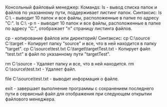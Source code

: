 Консольный файловый менеджер:
Командs:
ls - вывод списка папок и файлов по указанному пути, поддерживает листинг папок.
Синтаксис:
ls C:\   - выводит 10 папок и все файлы, расположенные в папке по адресу "С:\".
ls C:\ -p n   - выводит 10 папок и все файлы, расположенные в папке по адресу "С:\", отображает "n" страницу листинга файлов.

cp - копирование файлов или директорий/
Синтаксис:
cp C:\source C:\target  - Копирует папку "source" и все, что в ней находится в папку "target".
cp C:\source\test.txt C:\target\targetTest.txt  - Копирует файл "test.txt" в файл по указанному пути "targetTest".

rm C:\source - Удаляет папку и все, что в ней находится.
rm C:\source\test.txt - Удаляет файл.

file C:\source\test.txt - выводит информация о файле.


exit - завершает выполнение программы с сохранением последнего пути в сервисный файл для отображения при следующем открытии файлового менеджера.

